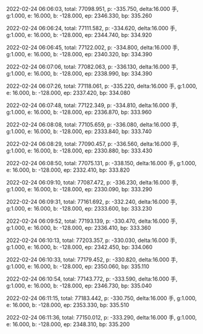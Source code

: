 2022-02-24 06:06:03, total: 77098.951, p: -335.750, delta:16.000 手, g:1.000, e: 16.000, b: -128.000, ep: 2346.330, bp: 335.260

2022-02-24 06:06:24, total: 77111.582, p: -334.620, delta:16.000 手, g:1.000, e: 16.000, b: -128.000, ep: 2344.740, bp: 334.920

2022-02-24 06:06:45, total: 77122.002, p: -334.800, delta:16.000 手, g:1.000, e: 16.000, b: -128.000, ep: 2340.320, bp: 334.390

2022-02-24 06:07:06, total: 77082.063, p: -336.130, delta:16.000 手, g:1.000, e: 16.000, b: -128.000, ep: 2338.990, bp: 334.390

2022-02-24 06:07:26, total: 77118.061, p: -335.220, delta:16.000 手, g:1.000, e: 16.000, b: -128.000, ep: 2337.420, bp: 334.080

2022-02-24 06:07:48, total: 77122.349, p: -334.810, delta:16.000 手, g:1.000, e: 16.000, b: -128.000, ep: 2336.870, bp: 333.960

2022-02-24 06:08:08, total: 77105.659, p: -336.080, delta:16.000 手, g:1.000, e: 16.000, b: -128.000, ep: 2333.840, bp: 333.740

2022-02-24 06:08:29, total: 77090.457, p: -336.560, delta:16.000 手, g:1.000, e: 16.000, b: -128.000, ep: 2330.880, bp: 333.430

2022-02-24 06:08:50, total: 77075.131, p: -338.150, delta:16.000 手, g:1.000, e: 16.000, b: -128.000, ep: 2332.410, bp: 333.820

2022-02-24 06:09:10, total: 77087.472, p: -336.230, delta:16.000 手, g:1.000, e: 16.000, b: -128.000, ep: 2330.090, bp: 333.290

2022-02-24 06:09:31, total: 77161.692, p: -332.240, delta:16.000 手, g:1.000, e: 16.000, b: -128.000, ep: 2333.600, bp: 333.230

2022-02-24 06:09:52, total: 77193.139, p: -330.470, delta:16.000 手, g:1.000, e: 16.000, b: -128.000, ep: 2336.410, bp: 333.360

2022-02-24 06:10:13, total: 77203.357, p: -330.030, delta:16.000 手, g:1.000, e: 16.000, b: -128.000, ep: 2342.450, bp: 334.060

2022-02-24 06:10:33, total: 77179.452, p: -330.820, delta:16.000 手, g:1.000, e: 16.000, b: -128.000, ep: 2350.060, bp: 335.110

2022-02-24 06:10:54, total: 77143.772, p: -333.590, delta:16.000 手, g:1.000, e: 16.000, b: -128.000, ep: 2346.730, bp: 335.040

2022-02-24 06:11:15, total: 77183.442, p: -330.750, delta:16.000 手, g:1.000, e: 16.000, b: -128.000, ep: 2353.330, bp: 335.510

2022-02-24 06:11:36, total: 77150.012, p: -333.290, delta:16.000 手, g:1.000, e: 16.000, b: -128.000, ep: 2348.310, bp: 335.200